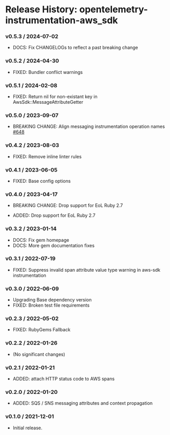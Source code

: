 # Release History: opentelemetry-instrumentation-aws_sdk

### v0.5.3 / 2024-07-02

* DOCS: Fix CHANGELOGs to reflect a past breaking change

### v0.5.2 / 2024-04-30

* FIXED: Bundler conflict warnings

### v0.5.1 / 2024-02-08

* FIXED: Return nil for non-existant key in AwsSdk::MessageAttributeGetter

### v0.5.0 / 2023-09-07

* BREAKING CHANGE: Align messaging instrumentation operation names [#648](https://github.com/open-telemetry/opentelemetry-ruby-contrib/pull/648)

### v0.4.2 / 2023-08-03

* FIXED: Remove inline linter rules

### v0.4.1 / 2023-06-05

* FIXED: Base config options 

### v0.4.0 / 2023-04-17

* BREAKING CHANGE: Drop support for EoL Ruby 2.7 

* ADDED: Drop support for EoL Ruby 2.7 

### v0.3.2 / 2023-01-14

* DOCS: Fix gem homepage 
* DOCS: More gem documentation fixes 

### v0.3.1 / 2022-07-19

* FIXED: Suppress invalid span attribute value type warning in aws-sdk instrumentation 

### v0.3.0 / 2022-06-09

* Upgrading Base dependency version
* FIXED: Broken test file requirements 

### v0.2.3 / 2022-05-02

* FIXED: RubyGems Fallback 

### v0.2.2 / 2022-01-26

* (No significant changes)

### v0.2.1 / 2022-01-21

* ADDED: attach HTTP status code to AWS spans

### v0.2.0 / 2022-01-20

* ADDED: SQS / SNS messaging attributes and context propagation

### v0.1.0 / 2021-12-01

* Initial release.
